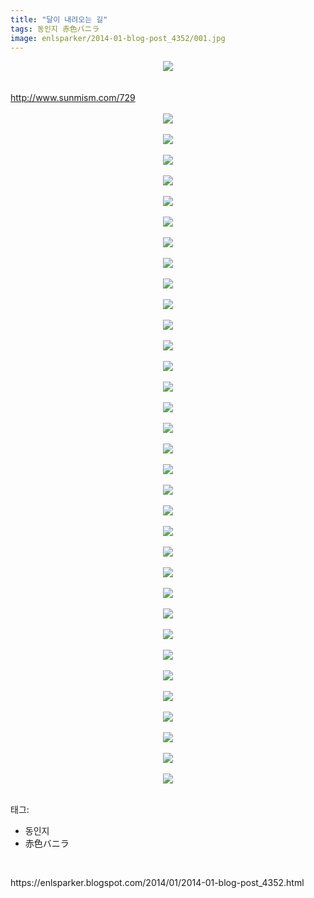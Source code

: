 ```yaml
---
title: "달이 내려오는 길"
tags: 동인지 赤色バニラ
image: enlsparker/2014-01-blog-post_4352/001.jpg
---
```

<div class="article">
<div class="post-body entry-content" id="post-body-131179764640483421" itemprop="description articleBody">
<div class="separator" style="clear: both; text-align: center;">
<a href="//4.bp.blogspot.com/-FAC2H7DrtUM/Us0zps_TSdI/AAAAAAAABZI/IJHgVGmG57Y/s1600/001.jpg" imageanchor="1" style="margin-left: 1em; margin-right: 1em;"><img border="0" src="{{ site.nasurl }}/enlsparker/2014-01-blog-post_4352/001.jpg"/></a></div>
<br/>
<a name="more"></a><br/>
<a href="http://www.sunmism.com/729">http://www.sunmism.com/729</a><br/>
<div style="text-align: center;">
<br/></div>
<div class="separator" style="clear: both; text-align: center;">
<a href="//3.bp.blogspot.com/-qCE_kD5yBBQ/Us0zpSuw-uI/AAAAAAAABZA/WTdPmDulBTk/s1600/003.jpg" imageanchor="1" style="margin-left: 1em; margin-right: 1em;"><img border="0" src="{{ site.nasurl }}/enlsparker/2014-01-blog-post_4352/003.jpg"/></a></div>
<br/>
<div class="separator" style="clear: both; text-align: center;">
<a href="//1.bp.blogspot.com/-uM2drWITtMQ/Us0zpfqzdII/AAAAAAAABZE/NCNgRkE4g_I/s1600/004.jpg" imageanchor="1" style="margin-left: 1em; margin-right: 1em;"><img border="0" src="{{ site.nasurl }}/enlsparker/2014-01-blog-post_4352/004.jpg"/></a></div>
<br/>
<div class="separator" style="clear: both; text-align: center;">
<a href="//2.bp.blogspot.com/-oQkLaB6T4yY/Us0zqKuDu1I/AAAAAAAABZQ/dgpz9xUaIGE/s1600/005.jpg" imageanchor="1" style="margin-left: 1em; margin-right: 1em;"><img border="0" src="{{ site.nasurl }}/enlsparker/2014-01-blog-post_4352/005.jpg"/></a></div>
<br/>
<div class="separator" style="clear: both; text-align: center;">
<a href="//4.bp.blogspot.com/-W4K0r2w-nCI/Us0zqRJrAOI/AAAAAAAABZo/dlcywR8-Oj0/s1600/006.jpg" imageanchor="1" style="margin-left: 1em; margin-right: 1em;"><img border="0" src="{{ site.nasurl }}/enlsparker/2014-01-blog-post_4352/006.jpg"/></a></div>
<br/>
<div class="separator" style="clear: both; text-align: center;">
<a href="//1.bp.blogspot.com/-3-w-rQjdpLg/Us0zqhTYU0I/AAAAAAAABZg/R9RC1pIk8IA/s1600/007.jpg" imageanchor="1" style="margin-left: 1em; margin-right: 1em;"><img border="0" src="{{ site.nasurl }}/enlsparker/2014-01-blog-post_4352/007.jpg"/></a></div>
<br/>
<div class="separator" style="clear: both; text-align: center;">
<a href="//2.bp.blogspot.com/-aLxW9We8kaI/Us0zrC_cNAI/AAAAAAAABZk/7Zk8yOXBf20/s1600/008.jpg" imageanchor="1" style="margin-left: 1em; margin-right: 1em;"><img border="0" src="{{ site.nasurl }}/enlsparker/2014-01-blog-post_4352/008.jpg"/></a></div>
<br/>
<div class="separator" style="clear: both; text-align: center;">
<a href="//4.bp.blogspot.com/-HseUbvpWWhw/Us0zrmkCw3I/AAAAAAAABaA/HVwViJ8YU2I/s1600/009.jpg" imageanchor="1" style="margin-left: 1em; margin-right: 1em;"><img border="0" src="{{ site.nasurl }}/enlsparker/2014-01-blog-post_4352/009.jpg"/></a></div>
<br/>
<div class="separator" style="clear: both; text-align: center;">
<a href="//4.bp.blogspot.com/-T6tFba9Zaig/Us0zsGVeJ7I/AAAAAAAABZ4/8x40cEt0sd0/s1600/010.jpg" imageanchor="1" style="margin-left: 1em; margin-right: 1em;"><img border="0" src="{{ site.nasurl }}/enlsparker/2014-01-blog-post_4352/010.jpg"/></a></div>
<br/>
<div class="separator" style="clear: both; text-align: center;">
<a href="//4.bp.blogspot.com/-2-x1UUJ0Ovo/Us0zsDJkk0I/AAAAAAAABZ8/Df5mxMetIpw/s1600/011.jpg" imageanchor="1" style="margin-left: 1em; margin-right: 1em;"><img border="0" src="{{ site.nasurl }}/enlsparker/2014-01-blog-post_4352/011.jpg"/></a></div>
<br/>
<div class="separator" style="clear: both; text-align: center;">
<a href="//3.bp.blogspot.com/-HAioUw3hoxw/Us0zswtLIvI/AAAAAAAABaI/vis6H8EnuYo/s1600/012.jpg" imageanchor="1" style="margin-left: 1em; margin-right: 1em;"><img border="0" src="{{ site.nasurl }}/enlsparker/2014-01-blog-post_4352/012.jpg"/></a></div>
<br/>
<div class="separator" style="clear: both; text-align: center;">
<a href="//2.bp.blogspot.com/-Cb1dpstpbLE/Us0zt9a_5HI/AAAAAAAABag/s5s9m6AlR6s/s1600/013.jpg" imageanchor="1" style="margin-left: 1em; margin-right: 1em;"><img border="0" src="{{ site.nasurl }}/enlsparker/2014-01-blog-post_4352/013.jpg"/></a></div>
<br/>
<div class="separator" style="clear: both; text-align: center;">
<a href="//2.bp.blogspot.com/-wAOXD27xGa8/Us0ztQYq_2I/AAAAAAAABaU/QD0cGWqrjoE/s1600/014.jpg" imageanchor="1" style="margin-left: 1em; margin-right: 1em;"><img border="0" src="{{ site.nasurl }}/enlsparker/2014-01-blog-post_4352/014.jpg"/></a></div>
<br/>
<div class="separator" style="clear: both; text-align: center;">
<a href="//1.bp.blogspot.com/-WF3YizQeqAA/Us0zt5h6FeI/AAAAAAAABac/GP4q7ZZI12g/s1600/015.jpg" imageanchor="1" style="margin-left: 1em; margin-right: 1em;"><img border="0" src="{{ site.nasurl }}/enlsparker/2014-01-blog-post_4352/015.jpg"/></a></div>
<br/>
<div class="separator" style="clear: both; text-align: center;">
<a href="//3.bp.blogspot.com/-VmGNjcslm-M/Us0zuZRXwMI/AAAAAAAABas/sPz-qir2dNI/s1600/016.jpg" imageanchor="1" style="margin-left: 1em; margin-right: 1em;"><img border="0" src="{{ site.nasurl }}/enlsparker/2014-01-blog-post_4352/016.jpg"/></a></div>
<br/>
<div class="separator" style="clear: both; text-align: center;">
<a href="//4.bp.blogspot.com/--tF9JdQ0jwc/Us0zvNKJpQI/AAAAAAAABa4/qjnEZIrnnvw/s1600/017.jpg" imageanchor="1" style="margin-left: 1em; margin-right: 1em;"><img border="0" src="{{ site.nasurl }}/enlsparker/2014-01-blog-post_4352/017.jpg"/></a></div>
<br/>
<div class="separator" style="clear: both; text-align: center;">
<a href="//4.bp.blogspot.com/-0yDtsB1V9Go/Us0zvK19LgI/AAAAAAAABa0/PZQqTs0gzUQ/s1600/018.jpg" imageanchor="1" style="margin-left: 1em; margin-right: 1em;"><img border="0" src="{{ site.nasurl }}/enlsparker/2014-01-blog-post_4352/018.jpg"/></a></div>
<br/>
<div class="separator" style="clear: both; text-align: center;">
<a href="//3.bp.blogspot.com/-1xGo8DnZ0v0/Us0zvX0lReI/AAAAAAAABbA/pfY9J_XJHl0/s1600/019.jpg" imageanchor="1" style="margin-left: 1em; margin-right: 1em;"><img border="0" src="{{ site.nasurl }}/enlsparker/2014-01-blog-post_4352/019.jpg"/></a></div>
<br/>
<div class="separator" style="clear: both; text-align: center;">
<a href="//1.bp.blogspot.com/-MyagZk0BQ7U/Us0zwKeOpYI/AAAAAAAABbM/iK7mgmqir5o/s1600/020.jpg" imageanchor="1" style="margin-left: 1em; margin-right: 1em;"><img border="0" src="{{ site.nasurl }}/enlsparker/2014-01-blog-post_4352/020.jpg"/></a></div>
<br/>
<div class="separator" style="clear: both; text-align: center;">
<a href="//1.bp.blogspot.com/-Ik6dUIJDcjY/Us0zwWzhasI/AAAAAAAABbU/uMsPIWUY1Io/s1600/021.jpg" imageanchor="1" style="margin-left: 1em; margin-right: 1em;"><img border="0" src="{{ site.nasurl }}/enlsparker/2014-01-blog-post_4352/021.jpg"/></a></div>
<br/>
<div class="separator" style="clear: both; text-align: center;">
<a href="//4.bp.blogspot.com/-t7kDnF-ynBE/Us0zwlb1elI/AAAAAAAABbc/HYldeSCvv4w/s1600/022.jpg" imageanchor="1" style="margin-left: 1em; margin-right: 1em;"><img border="0" src="{{ site.nasurl }}/enlsparker/2014-01-blog-post_4352/022.jpg"/></a></div>
<br/>
<div class="separator" style="clear: both; text-align: center;">
<a href="//4.bp.blogspot.com/-PVq3ZNLYhIc/Us0zxS84AxI/AAAAAAAABbk/jI0MAsRyuhk/s1600/023.jpg" imageanchor="1" style="margin-left: 1em; margin-right: 1em;"><img border="0" src="{{ site.nasurl }}/enlsparker/2014-01-blog-post_4352/023.jpg"/></a></div>
<br/>
<div class="separator" style="clear: both; text-align: center;">
<a href="//1.bp.blogspot.com/-kps9CyvK0fQ/Us0zxv_dwQI/AAAAAAAABbo/CsP2O9FAEKI/s1600/024.jpg" imageanchor="1" style="margin-left: 1em; margin-right: 1em;"><img border="0" src="{{ site.nasurl }}/enlsparker/2014-01-blog-post_4352/024.jpg"/></a></div>
<br/>
<div class="separator" style="clear: both; text-align: center;">
<a href="//1.bp.blogspot.com/-4bwpPIbvsxA/Us0zx-uorJI/AAAAAAAABbw/1UthR74x7Wk/s1600/025.jpg" imageanchor="1" style="margin-left: 1em; margin-right: 1em;"><img border="0" src="{{ site.nasurl }}/enlsparker/2014-01-blog-post_4352/025.jpg"/></a></div>
<br/>
<div class="separator" style="clear: both; text-align: center;">
<a href="//2.bp.blogspot.com/-hE7FdKcYOdA/Us0zyrTG5UI/AAAAAAAABb8/Zai5uSRS3fQ/s1600/026.jpg" imageanchor="1" style="margin-left: 1em; margin-right: 1em;"><img border="0" src="{{ site.nasurl }}/enlsparker/2014-01-blog-post_4352/026.jpg"/></a></div>
<br/>
<div class="separator" style="clear: both; text-align: center;">
<a href="//4.bp.blogspot.com/-OX0QSUurl9g/Us0zyhaUe_I/AAAAAAAABcE/OSQa75Mct-o/s1600/027.jpg" imageanchor="1" style="margin-left: 1em; margin-right: 1em;"><img border="0" src="{{ site.nasurl }}/enlsparker/2014-01-blog-post_4352/027.jpg"/></a></div>
<br/>
<div class="separator" style="clear: both; text-align: center;">
<a href="//2.bp.blogspot.com/-Kz5A5UWuG5Y/Us0zzcLMPKI/AAAAAAAABcI/yoWGQv5rSsA/s1600/028.jpg" imageanchor="1" style="margin-left: 1em; margin-right: 1em;"><img border="0" src="{{ site.nasurl }}/enlsparker/2014-01-blog-post_4352/028.jpg"/></a></div>
<br/>
<div class="separator" style="clear: both; text-align: center;">
<a href="//4.bp.blogspot.com/-WniZOESw-3A/Us0zzvu9qQI/AAAAAAAABcg/tqPJd2OWyEs/s1600/029.jpg" imageanchor="1" style="margin-left: 1em; margin-right: 1em;"><img border="0" src="{{ site.nasurl }}/enlsparker/2014-01-blog-post_4352/029.jpg"/></a></div>
<br/>
<div class="separator" style="clear: both; text-align: center;">
<a href="//1.bp.blogspot.com/-UA5Xxdl4oGA/Us0zz7VJvrI/AAAAAAAABcU/vNvnPIEKsaY/s1600/030.jpg" imageanchor="1" style="margin-left: 1em; margin-right: 1em;"><img border="0" src="{{ site.nasurl }}/enlsparker/2014-01-blog-post_4352/030.jpg"/></a></div>
<br/>
<div class="separator" style="clear: both; text-align: center;">
<a href="//2.bp.blogspot.com/-XsoYYE4w31c/Us0z0RDj65I/AAAAAAAABcc/VlFROHDPWxQ/s1600/031.jpg" imageanchor="1" style="margin-left: 1em; margin-right: 1em;"><img border="0" src="{{ site.nasurl }}/enlsparker/2014-01-blog-post_4352/031.jpg"/></a></div>
<br/>
<div class="separator" style="clear: both; text-align: center;">
<a href="//3.bp.blogspot.com/-P9AJ-LohToQ/Us0z0viHQbI/AAAAAAAABc4/a6ASwn2xS9w/s1600/032.jpg" imageanchor="1" style="margin-left: 1em; margin-right: 1em;"><img border="0" src="{{ site.nasurl }}/enlsparker/2014-01-blog-post_4352/032.jpg"/></a></div>
<br/>
<div class="separator" style="clear: both; text-align: center;">
<a href="//2.bp.blogspot.com/-DJpd8VgR-TQ/Us0z1NjJGtI/AAAAAAAABcw/GR6J6muFjes/s1600/033.jpg" imageanchor="1" style="margin-left: 1em; margin-right: 1em;"><img border="0" src="{{ site.nasurl }}/enlsparker/2014-01-blog-post_4352/033.jpg"/></a></div>
<br/>
<div class="separator" style="clear: both; text-align: center;">
<a href="//3.bp.blogspot.com/-oQlAWxAGf1w/Us0z1SVjdoI/AAAAAAAABc0/uTxogQHVHno/s1600/034.jpg" imageanchor="1" style="margin-left: 1em; margin-right: 1em;"><img border="0" src="{{ site.nasurl }}/enlsparker/2014-01-blog-post_4352/034.jpg"/></a></div>
<br/>
<div class="separator" style="clear: both; text-align: center;">
<a href="//2.bp.blogspot.com/-AtlHJoikFpw/Us0z2ks4qSI/AAAAAAAABdI/8hI56iUaoAo/s1600/999.jpg" imageanchor="1" style="margin-left: 1em; margin-right: 1em;"><img border="0" src="{{ site.nasurl }}/enlsparker/2014-01-blog-post_4352/999.jpg"/></a></div>
<div style="text-align: center;">
<br/></div>
<div style="clear: both;"></div>
</div></div><div class="tagTrail">
<p>태그: </p>
<ul>
<li>동인지</li>
<li>赤色バニラ</li>
</ul>
</div>
<br/>
<p id="refer">https://enlsparker.blogspot.com/2014/01/2014-01-blog-post_4352.html</p>
<br/>

